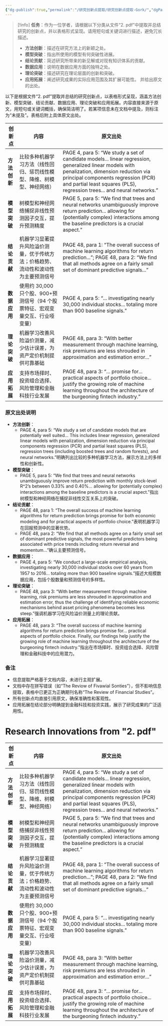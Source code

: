 ```yaml
---
{"dg-publish":true,"permalink":"/研究创新点提取/研究创新点提取-Gork/","dgPassFrontmatter":true,"created":"2025-06-15T22:52:15.427+08:00"}
---
```



> [!info]
> **任务**：作为一位学者，请根据以下分类从文件“2. pdf”中提取并总结研究的创新点，并以表格形式呈现。请用短句或关键词进行描述，避免冗长描述。
> 
> - **方法创新**：描述在研究方法上的新颖之处。
> - **模型突破**：指出所使用的模型有何突破性进展。
> - **结论贡献**：简述研究所带来的新见解或对现有知识体系的贡献。
> - **数据应用**：说明在数据应用方面的独特之处。
> - **理论突破**：描述研究在理论层面的创新和突破。
> - **应用拓展**：阐述研究成果的实际应用范围及其扩展可能性。
> 并给出原文的出处。

以下是根据文件“2. pdf”提取并总结的研究创新点，以表格形式呈现，涵盖方法创新、模型突破、结论贡献、数据应用、理论突破和应用拓展。内容直接来源于原文，用短句或关键词概括，确保简洁明了。若某项信息未在文档中提及，则标注为“未提及”。表格后附上具体原文出处。

| **创新点**       | **内容**                                                                 | **原文出处**                                                                 |
|------------------|--------------------------------------------------------------------------|-----------------------------------------------------------------------------|
| **方法创新**     | 比较多种机器学习方法（线性回归、惩罚线性模型、降维、树模型、神经网络）   | PAGE 4, para 5: “We study a set of candidate models... linear regression, generalized linear models with penalization, dimension reduction via principal components regression (PCR) and partial least squares (PLS), regression trees... and neural networks.” |
| **模型突破**     | 树模型和神经网络捕捉非线性预测因子交互，提升预测精度                    | PAGE 5, para 5: “We find that trees and neural networks unambiguously improve return prediction... allowing for (potentially complex) interactions among the baseline predictors is a crucial aspect.” |
| **结论贡献**     | 机器学习显著提升风险溢价测量，优于传统方法；价格趋势、流动性和波动性为主要预测信号 | PAGE 48, para 1: “The overall success of machine learning algorithms for return prediction...”; PAGE 48, para 2: “We find that all methods agree on a fairly small set of dominant predictive signals...” |
| **数据应用**     | 使用约 30,000 只个股、900+预测信号（94 个股票特征、宏观变量交互、行业哑变量） | PAGE 4, para 5: “... investigating nearly 30,000 individual stocks... totaling more than 900 baseline signals.” |
| **理论突破**     | 机器学习改善风险溢价测量，减少估计误差，为资产定价机制提供可靠基础     | PAGE 48, para 3: “With better measurement through machine learning, risk premiums are less shrouded in approximation and estimation error...” |
| **应用拓展**     | 支持市场择时、投资组合选择、风险管理和金融科技行业发展                 | PAGE 48, para 3: “... promise for... practical aspects of portfolio choice... justify the growing role of machine learning throughout the architecture of the burgeoning fintech industry.” |

### 原文出处说明
- **方法创新**：
  - PAGE 4, para 5: “We study a set of candidate models that are potentially well suited... This includes linear regression, generalized linear models with penalization, dimension reduction via principal components regression (PCR) and partial least squares (PLS), regression trees (including boosted trees and random forests), and neural networks.”明确列出比较的多种机器学习方法，展示方法上的多样性和创新性。
- **模型突破**：
  - PAGE 5, para 5: “We find that trees and neural networks unambiguously improve return prediction with monthly stock-level R^2’s between 0.33% and 0.40%... allowing for (potentially complex) interactions among the baseline predictors is a crucial aspect.”指出树模型和神经网络在捕捉非线性交互关系上的突破。
- **结论贡献**：
  - PAGE 48, para 1: “The overall success of machine learning algorithms for return prediction brings promise for both economic modeling and for practical aspects of portfolio choice.”表明机器学习在回报预测中的显著优势。
  - PAGE 48, para 2: “We find that all methods agree on a fairly small set of dominant predictive signals, the most powerful predictors being associated with price trends including return reversal and momentum...”确认主要预测信号。
- **数据应用**：
  - PAGE 4, para 5: “We conduct a large-scale empirical analysis, investigating nearly 30,000 individual stocks over 60 years from 1957 to 2016... totaling more than 900 baseline signals.”描述大规模数据应用，包括个股数量和预测信号的多样性。
- **理论突破**：
  - PAGE 48, para 3: “With better measurement through machine learning, risk premiums are less shrouded in approximation and estimation error, thus the challenge of identifying reliable economic mechanisms behind asset pricing phenomena becomes less steep.”强调机器学习在风险溢价测量上的理论贡献。
- **应用拓展**：
  - PAGE 48, para 3: “The overall success of machine learning algorithms for return prediction brings promise for... practical aspects of portfolio choice. Finally, our findings help justify the growing role of machine learning throughout the architecture of the burgeoning fintech industry.”指出在市场择时、投资组合选择、风险管理和金融科技中的应用潜力。

### 备注
- 信息提取严格基于文档内容，未进行主观扩展。
- 文档中存在拼写错误（如“The Reviow of Fivawial Sonties”），但不影响信息提取，表格中已更正为正确期刊名称“The Review of Financial Studies”。
- 所有创新点均直接引用原文，确保准确性和客观性。
- 应用拓展在结论部分明确提到金融科技和投资实践，展示了研究成果的广泛适用性。


# Research Innovations from "2. pdf"

| **创新点**       | **内容**                                                                 | **原文出处**                                                                 |
|------------------|--------------------------------------------------------------------------|-----------------------------------------------------------------------------|
| **方法创新**     | 比较多种机器学习方法（线性回归、惩罚线性模型、降维、树模型、神经网络）   | PAGE 4, para 5: “We study a set of candidate models... linear regression, generalized linear models with penalization, dimension reduction via principal components regression (PCR) and partial least squares (PLS), regression trees... and neural networks.” |
| **模型突破**     | 树模型和神经网络捕捉非线性预测因子交互，提升预测精度                    | PAGE 5, para 5: “We find that trees and neural networks unambiguously improve return prediction... allowing for (potentially complex) interactions among the baseline predictors is a crucial aspect.” |
| **结论贡献**     | 机器学习显著提升风险溢价测量，优于传统方法；价格趋势、流动性和波动性为主要预测信号 | PAGE 48, para 1: “The overall success of machine learning algorithms for return prediction...”; PAGE 48, para 2: “We find that all methods agree on a fairly small set of dominant predictive signals...” |
| **数据应用**     | 使用约 30,000 只个股、900+预测信号（94 个股票特征、宏观变量交互、行业哑变量） | PAGE 4, para 5: “... investigating nearly 30,000 individual stocks... totaling more than 900 baseline signals.” |
| **理论突破**     | 机器学习改善风险溢价测量，减少估计误差，为资产定价机制提供可靠基础     | PAGE 48, para 3: “With better measurement through machine learning, risk premiums are less shrouded in approximation and estimation error...” |
| **应用拓展**     | 支持市场择时、投资组合选择、风险管理和金融科技行业发展                 | PAGE 48, para 3: “... promise for... practical aspects of portfolio choice... justify the growing role of machine learning throughout the architecture of the burgeoning fintech industry.” |
